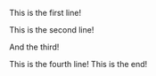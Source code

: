 This is the first line!

This is the second line!

And the third!

This is the fourth line! This is the end!

